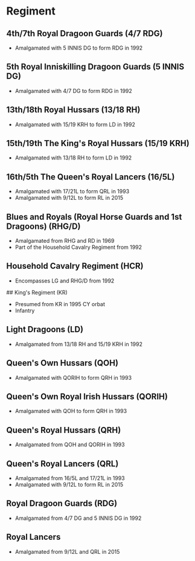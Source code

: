 # Regiment

## 4th/7th Royal Dragoon Guards (4/7 RDG)

* Amalgamated with 5 INNIS DG to form RDG in 1992

## 5th Royal Inniskilling Dragoon Guards (5 INNIS DG)

* Amalgamated with 4/7 DG to form RDG in 1992

## 13th/18th Royal Hussars (13/18 RH)

* Amalgamated with 15/19 KRH to form LD in 1992

## 15th/19th The King's Royal Hussars (15/19 KRH)

* Amalgamated with 13/18 RH to form LD in 1992

## 16th/5th The Queen's Royal Lancers (16/5L)

* Amalgamated with 17/21L to form QRL in 1993
* Amalgamated with 9/12L to form RL in 2015

## Blues and Royals (Royal Horse Guards and 1st Dragoons) (RHG/D)

* Amalgamated from RHG and RD in 1969
* Part of the Household Cavalry Regiment from 1992

## Household Cavalry Regiment (HCR)

* Encompasses LG and RHG/D from 1992

## King's Regiment (KR)

* Presumed from KR in 1995 CY orbat
* Infantry

## Light Dragoons (LD)

* Amalgamated from 13/18 RH and 15/19 KRH in 1992

## Queen's Own Hussars (QOH)

* Amalgamated with QORIH to form QRH in 1993

## Queen's Own Royal Irish Hussars (QORIH)

* Amalgamated with QOH to form QRH in 1993

## Queen's Royal Hussars (QRH)

* Amalgamated from QOH and QORIH in 1993

## Queen's Royal Lancers (QRL)

* Amalgamated from 16/5L and 17/21L in 1993
* Amalgamated with 9/12L to form RL in 2015

## Royal Dragoon Guards (RDG)

* Amalgamated from 4/7 DG and 5 INNIS DG in 1992

## Royal Lancers

* Amalgamated from 9/12L and QRL in 2015

